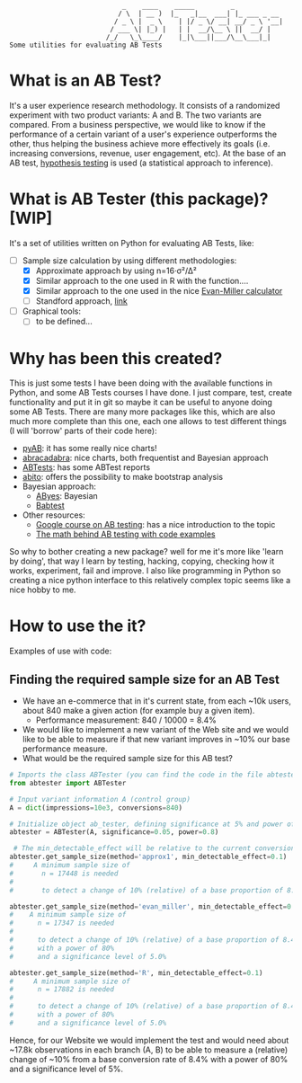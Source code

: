 ```
                            _    ____    _____         _
                           / \  | __ )  |_   _|__  ___| |_ ___ _ __
                          / _ \ |  _ \    | |/ _ \/ __| __/ _ \ '__|
                         / ___ \| |_) |   | |  __/\__ \ ||  __/ |
                        /_/   \_\____/    |_|\___||___/\__\___|_|
Some utilities for evaluating AB Tests
```
# What is an AB Test?
It's a user experience research methodology. It consists of a randomized experiment with two product variants: A and
B. The two variants are compared. From a business perspective, we would like to know if the performance of a certain
variant of a user's experience outperforms the other, thus helping the business achieve more effectively its goals
(i.e. increasing conversions, revenue, user engagement, etc). At the base of an AB test, [hypothesis testing](https://en.wikipedia.org/wiki/Statistical_hypothesis_testing) is used
(a statistical approach to inference).

# What is AB Tester (this package)? [WIP]
It's a set of utilities written on Python for evaluating AB Tests, like:
  - [ ] Sample size calculation by using different methodologies:
      - [X] Approximate approach by using n=16·σ²/Δ²
      - [X] Similar approach to the one used in R with the function....
      - [X] Similar approach to the one used in the nice [Evan-Miller calculator](http://www.evanmiller.org/ab-testing/sample-size.html#!20;85;5;5;0)
      - [ ] Standford approach, [link](http://statweb.stanford.edu/~susan/courses/s141/hopower.pdf)
  - [ ] Graphical tools:
      - [ ] to be defined...

# Why has been this created?
This is just some tests I have been doing with the available functions in Python, and some AB Tests courses I have done.
I just compare, test, create functionality and put it in git so maybe it can be useful to anyone doing some AB Tests.
There are many more packages like this, which are also much more complete than this one, each one allows to test
different things (I will 'borrow' parts of their code here):
  - [pyAB](https://github.com/AdiVarma27/pyAB): it has some really nice charts!
  - [abracadabra](https://github.com/quizlet/abracadabra): nice charts, both frequentist and Bayesian approach
  - [ABTests](https://github.com/leodema/ABtests): has some ABTest reports
  - [abito](https://github.com/avito-tech/abito): offers the possibility to make bootstrap analysis
  - Bayesian approach:
      - [AByes](https://github.com/cbellei/abyes): Bayesian
      - [Babtest](https://github.com/tcassou/babtest)
  - Other resources:
      - [Google course on AB testing](https://www.udacity.com/course/ab-testing--ud257): has a nice introduction to the topic
      - [The math behind AB testing with code examples](https://towardsdatascience.com/the-math-behind-a-b-testing-with-example-code-part-1-of-2-7be752e1d06f)

So why to bother creating a new package? well for me it's more like 'learn by doing', that way I learn by testing,
hacking, copying, checking how it works, experiment, fail and improve. I also like programming in Python so creating a
nice python interface to this relatively complex topic seems like a nice hobby to me.

# How to use the it?

Examples of use with code:

## Finding the required sample size for an AB Test
  - We have an e-commerce that in it's current state, from each ~10k users, about 840 make a given action (for example
    buy a given item).
      - Performance measurement: 840 / 10000 = 8.4%
  - We would like to implement a new variant of the Web site and we would like to be able to
    measure if that new variant improves in ~10% our base performance measure.
  - What would be the required sample size for this AB test?

```python
# Imports the class ABTester (you can find the code in the file abtester.py)
from abtester import ABTester

# Input variant information A (control group)
A = dict(impressions=10e3, conversions=840)

# Initialize object ab_tester, defining significance at 5% and power of the test at 80%:
abtester = ABTester(A, significance=0.05, power=0.8)

 # The min_detectable_effect will be relative to the current conversion rate
abtester.get_sample_size(method='approx1', min_detectable_effect=0.1)
#     A minimum sample size of
#       n = 17448 is needed
#
#       to detect a change of 10% (relative) of a base proportion of 8.40%

abtester.get_sample_size(method='evan_miller', min_detectable_effect=0.1)
#    A minimum sample size of
#      n = 17347 is needed
#
#      to detect a change of 10% (relative) of a base proportion of 8.40%
#      with a power of 80%
#      and a significance level of 5.0%

abtester.get_sample_size(method='R', min_detectable_effect=0.1)
#     A minimum sample size of
#      n = 17882 is needed
#
#      to detect a change of 10% (relative) of a base proportion of 8.40%
#      with a power of 80%
#      and a significance level of 5.0%
```
Hence, for our Website we would implement the test and would need about ~17.8k observations in each branch (A, B) to
be able to measure a (relative) change of ~10% from a base conversion rate of 8.4% with a power of 80% and a
significance level of 5%.


